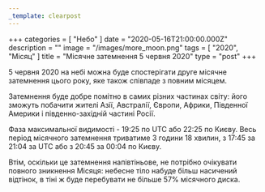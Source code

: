 ```yaml
---
_template: clearpost
---
```



+++
categories = [ "Небо" ]
date = "2020-05-16T21:00:00.000Z"
description = ""
image = "/images/more_moon.png"
tags = [ "2020", "Місяц" ]
title = "Місячне затемнення 5 червня 2020"
type = "post"
+++


5 червня 2020 на небі можна буде спостерігати друге місячне затемнення цього року, яке також співпаде з повним місяцем.  
  
Затемнення буде добре помітно в самих різних частинах світу: його зможуть побачити жителі Азії, Австралії, Європи, Африки, Південної Америки і південно-західній частині Росії.  
  
Фаза максимальної видимості - 19:25 по UTC або 22:25 по Києву. Весь період місячного затемнення триватиме 3 години 18 хвилин, з 17:45 за 21:04 за UTC або з 20:45 за 00:04 по Києву.  
  
Втім, оскільки це затемнення напівтіньове, не потрібно очікувати повного зникнення Місяця: небесне тіло набуде більш насичений відтінок, в тіні ж буде перебувати не більше 57% місячного диска.
